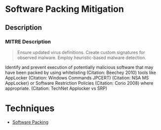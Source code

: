 
# Software Packing Mitigation

## Description

### MITRE Description

> Ensure updated virus definitions. Create custom signatures for observed malware. Employ heuristic-based malware detection.

Identify and prevent execution of potentially malicious software that may have been packed by using whitelisting (Citation: Beechey 2010) tools like AppLocker (Citation: Windows Commands JPCERT) (Citation: NSA MS AppLocker) or Software Restriction Policies (Citation: Corio 2008) where appropriate. (Citation: TechNet Applocker vs SRP)


# Techniques


* [Software Packing](../techniques/Software-Packing.md)


